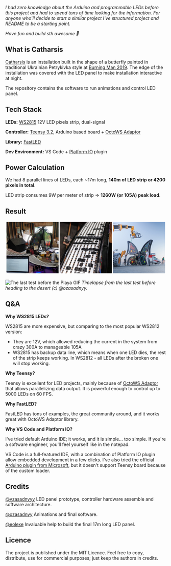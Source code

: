 *I had zero knowledge about the Arduino and programmable LEDs before this project and had to spend tons of time looking for the information. For anyone who'll decide to start a similar project I've structured project and README to be a starting point.* 

*Have fun and build sth awesome 🦋*

## What is Catharsis

[Catharsis](http://mycatharsis.art/) is an installation built in the shape of a butterfly painted in traditional Ukrainian Petrykivka style at [Burning Man 2019](https://burningman.org/network/about-us/). The edge of the installation was covered with the LED panel to make installation interactive at night.

The repository contains the software to run animations and control LED panel.

## Tech Stack

**LEDs:** [WS2815](https://www.btf-lighting.com/products/1-ws2815-dc12v-led-pixels-strip-light-dual-signal) 12V LED pixels strip, dual-signal

**Controller:** [Teensy 3.2](https://www.pjrc.com/store/teensy32.html), Arduino based board + [OctoWS Adaptor](https://www.pjrc.com/store/octo28_adaptor.html)

**Library:** [FastLED](http://fastled.io/)

**Dev Environment:** VS Code + [Platform IO](https://platformio.org/) plugin

## Power Calculation

We had 8 parallel lines of LEDs, each ~17m long, **140m of LED strip or 4200 pixels in total**.

LED strip consumes 9W per meter of strip ⇒ **1260W (or 105A) peak load**.

## Result

![Butterfly in progress](img/in_progress.jpg)

![The last test before the Playa GIF](img/last_test_run.gif)
*Timelapse from the last test before heading to the desert (c) @ozasadnyy.*

## Q&A

**Why WS2815 LEDs?**

WS2815 are more expensive, but comparing to the most popular WS2812 version: 

- They are 12V, which allowed reducing the current in the system from crazy 300A to manageable 105A
- WS2815 has backup data line, which means when one LED dies, the rest of the strip keeps working. In WS2812 - all LEDs after the broken one will stop working.

**Why Teensy?**

Teensy is excellent for LED projects, mainly because of [OctoWS Adaptor](https://www.pjrc.com/store/octo28_adaptor.html) that allows parallelizing data output. It is powerful enough to control up to 5000 LEDs on 60 FPS. 

**Why FastLED?**

FastLED has tons of examples, the great community around, and it works great with OctoWS Adaptor library.

**Why VS Code and Platform IO?**

I've tried default Arduino IDE; it works, and it is simple... too simple. If you're a software engineer, you'll feel yourself like in the notepad.

VS Code is a full-featured IDE,  with a combination of Platform IO plugin allow embedded development in a few clicks. I've also tried the official [Arduino plugin from Microsoft](https://marketplace.visualstudio.com/items?itemName=vsciot-vscode.vscode-arduino), but it doesn't support Teensy board because of the custom loader.

## Credits

[@vzasadnyyy](http://github.com/zasadnyy) LED panel prototype, controller hardware assemble and software architecture.

[@ozasadnyy](http://github.com/ozasadnyy) Animations and final software.

[@eolexe](http://github.com/eolexe) Invaluable help to build the final 17m long LED panel.

## Licence

The project is published under the MIT Licence. Feel free to copy, distribute, use for commercial purposes; just keep the authors in credits.

